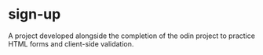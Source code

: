 # sign-up
A project developed alongside the completion of the odin project to practice HTML forms and client-side validation. 